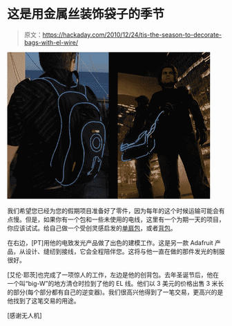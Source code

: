 # 这是用金属丝装饰袋子的季节

> 原文：<https://hackaday.com/2010/12/24/tis-the-season-to-decorate-bags-with-el-wire/>

![](img/d8ebb7053fff817b0d3fef7ed3b99150.png "el-wire-bags")

我们希望您已经为您的假期项目准备好了零件，因为每年的这个时候运输可能会有点慢。但是，如果你有一个包和一些未使用的电线，这里有一个为期一天的项目，你应该试试。给自己做一个受创灵感启发的[单肩包](http://ladyada.net/make/tronbag/)，或者[背包](http://www.vk2zay.net/article/252)。

在右边，[PT]用他的电致发光产品做了出色的建模工作。这是另一款 Adafruit 产品，从设计、缝纫到接线，它会全程陪伴您。这将与他一直在做的那件发光的制服很好。

[艾伦·耶茨]也完成了一项惊人的工作，左边是他的创背包。去年圣诞节后，他在一个叫“big-W”的地方清仓时捡到了他的 EL 线。他们以 3 美元的价格出售 3 米长的部分(每个部分都有自己的逆变器)。我们很高兴他得到了一笔交易，更高兴的是他找到了这笔交易的用途。

[感谢无人机]
